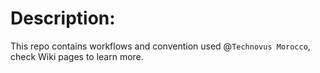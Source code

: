 # Description: 
This repo contains workflows and convention used @`Technovus Morocco`, check Wiki pages to learn more.

